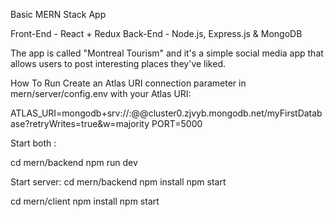 Basic MERN Stack App

Front-End - React + Redux
Back-End - Node.js, Express.js & MongoDB

The app is called "Montreal Tourism" and it's a simple social media app that allows users to post interesting places they've liked.

How To Run
Create an Atlas URI connection parameter in mern/server/config.env with your Atlas URI:

ATLAS_URI=mongodb+srv://<username>:<password>@@cluster0.zjvyb.mongodb.net/myFirstDatabase?retryWrites=true&w=majority
PORT=5000

  Start both : 

  cd mern/backend
  npm run dev


  Start server:
  cd mern/backend
  npm install
  npm start

  cd mern/client
  npm install
  npm start
